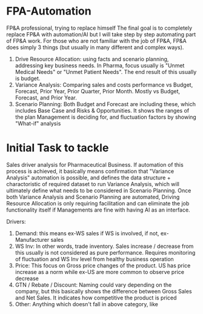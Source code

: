 # FPA-Automation
FP&amp;A professional, trying to replace himself
The final goal is to completely replace FP&A with automation/AI but I will take step by step automating part of FP&A work. For those who are not familiar with the job of FP&A, FP&A does simply 3 things (but usually in many different and complex ways).
1) Drive Resource Allocation: using facts and scenario planning, addressing key business needs. In Pharma, focus usually is "Unmet Medical Needs" or "Unmet Patient Needs". The end result of this usually is budget.
2) Variance Analysis: Comparing sales and costs performance vs Budget, Forecast, Prior Year, Prior Quarter, Prior Month. Mostly vs Budget, Forecast, and Prior Year.
3) Scenario Planning: Both Budget and Forecast are including these, which includes Base Case and Risks & Opportunities. It shows the ranges of the plan Management is deciding for, and fluctuation factors by showing "What-if" analysis

# Initial Task to tackle
Sales driver analysis for Pharmaceutical Business. If automation of this process is achieved, it basically means confirmation that "Variance Analysis" automation is possible, and defines the data structure + charactoristic of required dataset to run Variance Analysis, which will ultimately define what needs to be considered in Scenario Planning. Once both Variance Analysis and Scenario Planning are automated, Driving Resource Allocation is only requiring facilitation and can eliminate the job functionality itself if Managements are fine with having AI as an interface.

Drivers:
1) Demand: this means ex-WS sales if WS is involved, if not, ex-Manufacturer sales
2) WS Inv: In other words, trade inventory. Sales increase / decrease from this usually is not considered as pure performance. Requires monitoring of fluctuation and WS Inv level from healthy business operation
3) Price: This focus on Gross price changes of the product. US has price increase as a norm while ex-US are more common to observe price decrease
4) GTN / Rebate / Discount: Naming could vary depending on the company, but this basically shows the difference between Gross Sales and Net Sales. It indicates how competitive the product is priced
5) Other: Anything which doesn't fall in above category, like 
